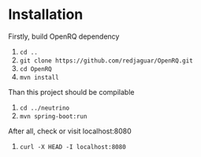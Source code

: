 # Installation

Firstly, build OpenRQ dependency
1. `cd ..`
2. `git clone https://github.com/redjaguar/OpenRQ.git`
3. `cd OpenRQ`
4. `mvn install`

Than this project should be compilable
1. `cd ../neutrino`
2. `mvn spring-boot:run`

After all, check or visit localhost:8080
1. `curl -X HEAD -I localhost:8080`
